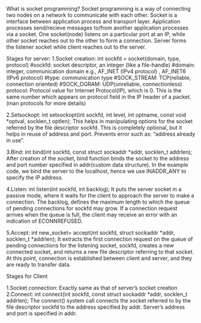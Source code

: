 What is socket programming?
Socket programming is a way of connecting two nodes on a network to communicate with each other. Socket is a interface between application process and transport layer. Application processes send/recieve messages to/from another application processes via a socket. One socket(node) listens on a particular port at an IP, while other socket reaches out to the other to form a connection. Server forms the listener socket while client reaches out to the server.

Stages for server:
1.Socket creation:
int sockfd = socket(domain, type, protocol)
#sockfd: socket descriptor, an integer (like a file-handle)
#domain: integer, communication domain e.g., AF_INET (IPv4 protocol) , AF_INET6 (IPv6 protocol)
#type: communication type
#SOCK_STREAM: TCP(reliable, connection oriented)
#SOCK_DGRAM: UDP(unreliable, connectionless)
protocol: Protocol value for Internet Protocol(IP), which is 0. This is the same number which appears on protocol field in the IP header of a packet.(man protocols for more details)

2.Setsockopt:
int setsockopt(int sockfd, int level, int optname, const void *optval, socklen_t optlen);
This helps in manipulating options for the socket referred by the file descriptor sockfd. This is completely optional, but it helps in reuse of address and port. Prevents error such as: “address already in use”.

3.Bind:
int bind(int sockfd, const struct sockaddr *addr, socklen_t addrlen);
After creation of the socket, bind function binds the socket to the address and port number specified in addr(custom data structure). In the example code, we bind the server to the localhost, hence we use INADDR_ANY to specify the IP address.

4.Listen:
int listen(int sockfd, int backlog);
It puts the server socket in a passive mode, where it waits for the client to approach the server to make a connection. The backlog, defines the maximum length to which the queue of pending connections for sockfd may grow. If a connection request arrives when the queue is full, the client may receive an error with an indication of ECONNREFUSED.

5.Accept:
int new_socket= accept(int sockfd, struct sockaddr *addr, socklen_t *addrlen);
It extracts the first connection request on the queue of pending connections for the listening socket, sockfd, creates a new connected socket, and returns a new file descriptor referring to that socket. At this point, connection is established between client and server, and they are ready to transfer data.

Stages for Client

1.Socket connection: Exactly same as that of server’s socket creation
2.Connect:
int connect(int sockfd, const struct sockaddr *addr, socklen_t addrlen);
The connect() system call connects the socket referred to by the file descriptor sockfd to the address specified by addr. Server’s address and port is specified in addr.

